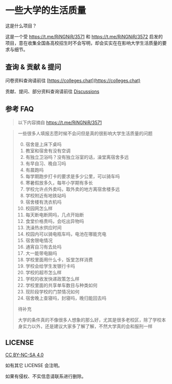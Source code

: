 # 一些大学的生活质量

这是什么项目？

这是一个受 https://t.me/RiNGNiR/3571 和 https://t.me/RiNGNiR/3572 启发的项目，意在收集全国各高校招生时不会写明，却会实实在在影响大学生活质量的要求与细节。

## 查询 & 贡献 & 提问
问卷资料查询请前往 [https://colleges.chat](https://colleges.chat)

贡献、提问、部分资料查询请前往 [Discussions](https://github.com/YanWQ-monad/university-information/discussions)

## 参考 FAQ

> 以下内容摘自 https://t.me/RiNGNiR/3571

> 一些很多人填报志愿时候不会问但是真的很影响大学生活质量的问题
> 
> 0. 宿舍是上床下桌吗
> 1. 教室和宿舍有没有空调
> 2. 有独立卫浴吗？没有独立浴室的话，澡堂离宿舍多远
> 3. 有早自习、晚自习吗
> 4. 有晨跑吗
> 5. 每学期跑步打卡的要求是多少公里，可以骑车吗
> 6. 寒暑假放多久，每年小学期有多长
> 7. 学校允许点外卖吗，取外卖的地方离宿舍楼多远
> 8. 学校附近有地铁站吗
> 9. 宿舍楼有洗衣机吗
> 10. 校园网怎么样
> 11. 每天断电断网吗，几点开始断
> 12. 食堂价格贵吗，会吃出异物吗
> 13. 洗澡热水供应时间
> 14. 校园内可以骑电瓶车吗，电池在哪能充电
> 15. 宿舍限电情况
> 16. 通宵自习有去处吗
> 17. 大一能带电脑吗
> 18. 学校里面用什么卡，饭堂怎样消费
> 19. 学校会给学生发银行卡吗
> 20. 学校的超市怎么样
> 21. 学校的收发快递政策怎么样
> 22. 学校里面的共享单车数目与种类如何
> 23. 现阶段学校的门禁情况如何
> 24. 宿舍晚上查寝吗，封寝吗，晚归能回去吗
> 
> 待补充
> 
> 大学的条件真的不像很多人想象的那么好，尤其是很多老校区，除了学校本身实力以外，还是建议大家多了解了解，不然大学真的会和服刑一样

## LICENSE

[CC BY-NC-SA 4.0](https://creativecommons.org/licenses/by-nc-sa/4.0/deed.zh-Hans)

如有其它 LICENSE 会注明。

如果有侵权、不实信息请联系进行删除。
